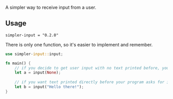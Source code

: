 A simpler way to receive input from a user.

## **Usage**
```
simpler-input = "0.2.0"
```

There is only one function, so it's easier to implement and remember.

```rs
use simpler-input::input;

fn main() {
	// if you decide to get user input with no text printed before, you must pass None as an arg
	let a = input(None);
	
	// if you want text printed directly before your program asks for input, you can pass a string
	let b = input("Hello there!");
}
```
